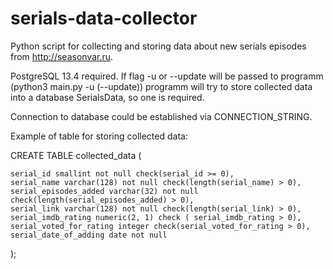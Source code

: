 # serials-data-collector
Python script for collecting and storing data about new serials episodes from http://seasonvar.ru.

PostgreSQL 13.4 required. If flag -u or --update will be passed to programm (python3 main.py -u (--update)) programm will try to store collected data into a database SerialsData, so one is required.

Connection to database could be established via CONNECTION_STRING.

Example of table for storing collected data:

CREATE TABLE collected_data (

    serial_id smallint not null check(serial_id >= 0),
    serial_name varchar(128) not null check(length(serial_name) > 0),
    serial_episodes_added varchar(32) not null check(length(serial_episodes_added) > 0),
    serial_link varchar(128) not null check(length(serial_link) > 0),
    serial_imdb_rating numeric(2, 1) check ( serial_imdb_rating > 0),
    serial_voted_for_rating integer check(serial_voted_for_rating > 0),
    serial_date_of_adding date not null
);